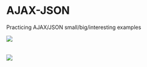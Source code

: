 # AJAX-JSON
Practicing AJAX/JSON small/big/interesting examples




<img src="https://gifyu.com/images/WeatherAjaxJsonPreview.gif">

<br/>
<br/>

<br/>

<img src="https://gifyu.com/images/SkillListingAjaxJsonPreview.gif">
